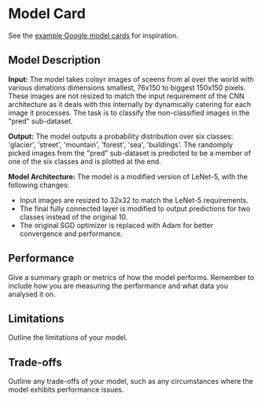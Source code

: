 # Model Card

See the [example Google model cards](https://modelcards.withgoogle.com/model-reports) for inspiration. 

## Model Description

**Input:** The model takes coloyr images of sceens from al over the world with various dimations dimensions smallest, 76x150 to biggest 150x150 pixels. These images are not resized to match the input requirement of the CNN architecture as it deals with this internally by dynamically catering for each image it processes. The task is to classify the non-classified images in the "pred" sub-dataset. 

**Output:** The model outputs a probability distribution over six classes: 'glacier', 'street', 'mountain', 'forest', 'sea', 'buildings'. The randomply picked images from the "pred" sub-dataset is predicted to be a member of one of the six classes and is plotted at the end.

**Model Architecture:** The model is a modified version of LeNet-5, with the following changes:
- Input images are resized to 32x32 to match the LeNet-5 requirements.
- The final fully connected layer is modified to output predictions for two classes instead of the original 10.
- The original SGD optimizer is replaced with Adam for better convergence and performance.

## Performance

Give a summary graph or metrics of how the model performs. Remember to include how you are measuring the performance and what data you analysed it on. 

## Limitations

Outline the limitations of your model.

## Trade-offs

Outline any trade-offs of your model, such as any circumstances where the model exhibits performance issues. 
